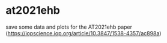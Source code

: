 # at2021ehb
save some data and plots for the AT2021ehb paper (https://iopscience.iop.org/article/10.3847/1538-4357/ac898a)
